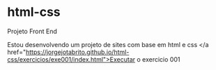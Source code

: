 # html-css
Projeto Front End

Estou desenvolvendo um projeto de sites com base em html e css
</a href="https://jorgejotabrito.github.io/html-css/exercicios/exe001/index.html">Executar o exercicio 001
